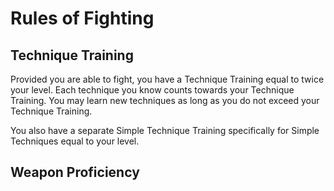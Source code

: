 # Rules of Fighting

## Technique Training

Provided you are able to fight, you have a Technique Training equal to twice your level. Each technique you know counts towards your Technique Training. You may learn new techniques as long as you do not exceed your Technique Training.

You also have a separate Simple Technique Training specifically for Simple Techniques equal to your level.

## Weapon Proficiency



